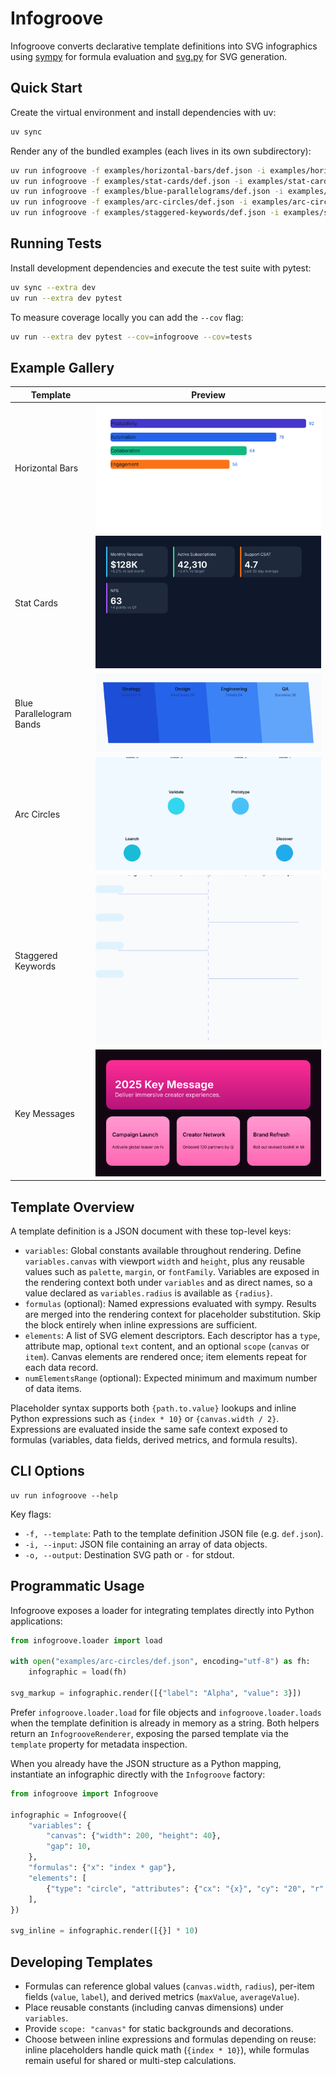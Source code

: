 # Infogroove

Infogroove converts declarative template definitions into SVG infographics using
[sympy](https://www.sympy.org/) for formula evaluation and
[svg.py](https://pypi.org/project/svg.py/) for SVG generation.

## Quick Start

Create the virtual environment and install dependencies with uv:

```bash
uv sync
```

Render any of the bundled examples (each lives in its own subdirectory):

```bash
uv run infogroove -f examples/horizontal-bars/def.json -i examples/horizontal-bars/data.json -o examples/horizontal-bars/horizontal-bars.svg
uv run infogroove -f examples/stat-cards/def.json -i examples/stat-cards/data.json -o examples/stat-cards/stat-cards.svg
uv run infogroove -f examples/blue-parallelograms/def.json -i examples/blue-parallelograms/data.json -o examples/blue-parallelograms/blue-parallelograms.svg
uv run infogroove -f examples/arc-circles/def.json -i examples/arc-circles/data.json -o examples/arc-circles/arc-circles.svg
uv run infogroove -f examples/staggered-keywords/def.json -i examples/staggered-keywords/data.json -o examples/staggered-keywords/staggered-keywords.svg
```

## Running Tests

Install development dependencies and execute the test suite with pytest:

```bash
uv sync --extra dev
uv run --extra dev pytest
```

To measure coverage locally you can add the ``--cov`` flag:

```bash
uv run --extra dev pytest --cov=infogroove --cov=tests
```

## Example Gallery

| Template | Preview |
| --- | --- |
| Horizontal Bars | ![Horizontal bars preview](examples/horizontal-bars/horizontal-bars.svg) |
| Stat Cards | ![Stat cards preview](examples/stat-cards/stat-cards.svg) |
| Blue Parallelogram Bands | ![Blue parallelograms preview](examples/blue-parallelograms/blue-parallelograms.svg) |
| Arc Circles | ![Arc circles preview](examples/arc-circles/arc-circles.svg) |
| Staggered Keywords | ![Staggered keywords preview](examples/staggered-keywords/staggered-keywords.svg) |
| Key Messages | ![Key messages preview](examples/key-messages/key-messages.svg) |

## Template Overview

A template definition is a JSON document with these top-level keys:

- `variables`: Global constants available throughout rendering. Define
  `variables.canvas` with viewport `width` and `height`, plus any reusable
  values such as `palette`, `margin`, or `fontFamily`. Variables are exposed in
  the rendering context both under `variables` and as direct names, so a value
  declared as `variables.radius` is available as `{radius}`.
- `formulas` (optional): Named expressions evaluated with sympy. Results are
  merged into the rendering context for placeholder substitution. Skip the
  block entirely when inline expressions are sufficient.
- `elements`: A list of SVG element descriptors. Each descriptor has a `type`,
  attribute map, optional `text` content, and an optional `scope` (`canvas` or
  `item`). Canvas elements are rendered once; item elements repeat for each
  data record.
- `numElementsRange` (optional): Expected minimum and maximum number of data
  items.

Placeholder syntax supports both `{path.to.value}` lookups and inline Python
expressions such as `{index * 10}` or `{canvas.width / 2}`. Expressions are
evaluated inside the same safe context exposed to formulas (variables, data
fields, derived metrics, and formula results).

## CLI Options

```
uv run infogroove --help
```

Key flags:

- `-f, --template`: Path to the template definition JSON file (e.g. `def.json`).
- `-i, --input`: JSON file containing an array of data objects.
- `-o, --output`: Destination SVG path or `-` for stdout.

## Programmatic Usage

Infogroove exposes a loader for integrating templates directly into Python
applications:

```python
from infogroove.loader import load

with open("examples/arc-circles/def.json", encoding="utf-8") as fh:
    infographic = load(fh)

svg_markup = infographic.render([{"label": "Alpha", "value": 3}])
```

Prefer `infogroove.loader.load` for file objects and `infogroove.loader.loads`
when the template definition is already in memory as a string. Both helpers
return an `InfogrooveRenderer`, exposing the parsed template via the
`template` property for metadata inspection.

When you already have the JSON structure as a Python mapping, instantiate an
infographic directly with the `Infogroove` factory:

```python
from infogroove import Infogroove

infographic = Infogroove({
    "variables": {
        "canvas": {"width": 200, "height": 40},
        "gap": 10,
    },
    "formulas": {"x": "index * gap"},
    "elements": [
        {"type": "circle", "attributes": {"cx": "{x}", "cy": "20", "r": "5"}},
    ],
})

svg_inline = infographic.render([{}] * 10)
```

## Developing Templates

- Formulas can reference global values (`canvas.width`, `radius`),
  per-item fields (`value`, `label`), and derived metrics (`maxValue`,
  `averageValue`).
- Place reusable constants (including canvas dimensions) under `variables`.
- Provide `scope: "canvas"` for static backgrounds and decorations.
- Choose between inline expressions and formulas depending on reuse: inline
  placeholders handle quick math (`{index * 10}`), while formulas remain useful
  for shared or multi-step calculations.
